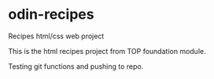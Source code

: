 # odin-recipes
Recipes html/css web project 

This is the html recipes project from TOP foundation module. 

Testing git functions and pushing to repo. 
